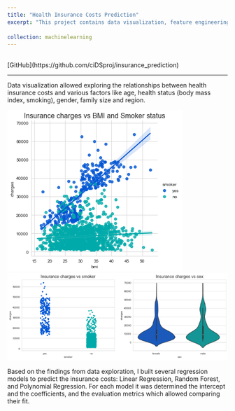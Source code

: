 ```yaml
---
title: "Health Insurance Costs Prediction"
excerpt: "This project contains data visualization, feature engineering and building linear regression models for predicting insurance costs using medical personal expenses billed by a health insurance company.<br/>"

collection: machinelearning
---
```

<br/>
[GitHub](https://github.com/ciDSproj/insurance_prediction)

---


Data visualization allowed exploring the relationships between health insurance costs and various factors like age, health status (body mass index, smoking), gender, family size and region. 



<img src='/images/ml2_charges_bmi.png'>



<img src='/images/ml2_charges_smoker.png'>



Based on the findings from data exploration, I built several regression models to predict the insurance costs: Linear Regression, Random Forest, and Polynomial Regression. For each model it was determined the intercept and the coefficients, and the evaluation metrics which allowed comparing their fit.